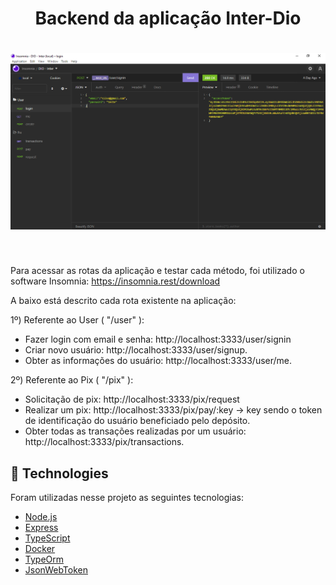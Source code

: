 <h1 align="center">
    Backend da aplicação Inter-Dio
</h1>
<h1 align="center">
    <img alt="Inter-dio-clone" title="Inter-dio-clone" src=".github/project.png" />
</h1>
 
<br>

Para acessar as rotas da aplicação e testar cada método, foi utilizado o software Insomnia: https://insomnia.rest/download

A baixo está descrito cada rota existente na aplicação:

1º) Referente ao User ( "/user" ):

- Fazer login com email e senha: http://localhost:3333/user/signin
- Criar novo usuário: http://localhost:3333/user/signup. 
- Obter as informações do usuário: http://localhost:3333/user/me.

2º) Referente ao Pix ( "/pix" ):

- Solicitação de pix: http://localhost:3333/pix/request
- Realizar um pix: http://localhost:3333/pix/pay/:key -> key sendo o token de identificação do usuário beneficiado pelo depósito. 
- Obter todas as transações realizadas por um usuário: http://localhost:3333/pix/transactions.

## 🧪 Technologies

Foram utilizadas nesse projeto as seguintes tecnologias:

- [Node.js](https://nodejs.org/en/)
- [Express](https://expressjs.com/pt-br/)
- [TypeScript](https://www.typescriptlang.org/)
- [Docker](https://www.docker.com/)  
- [TypeOrm](https://typeorm.io/#/)
- [JsonWebToken](https://www.npmjs.com/package/jsonwebtoken)